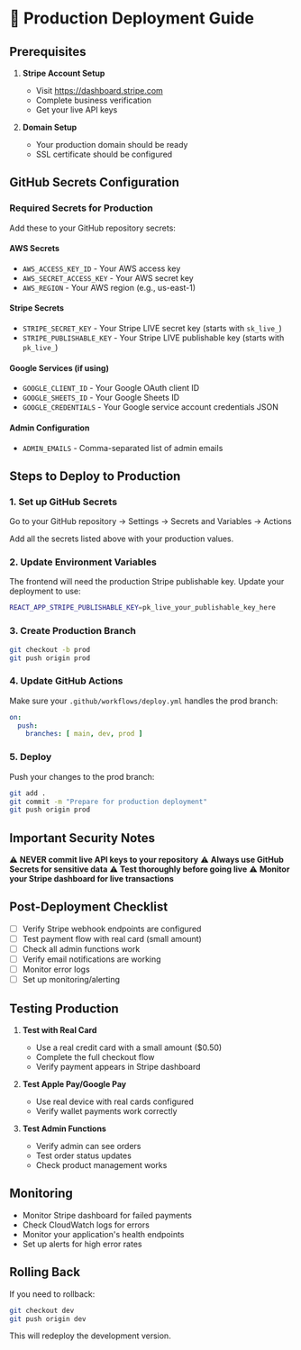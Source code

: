 # 🚀 Production Deployment Guide

## Prerequisites

1. **Stripe Account Setup**
   - Visit https://dashboard.stripe.com
   - Complete business verification
   - Get your live API keys

2. **Domain Setup**
   - Your production domain should be ready
   - SSL certificate should be configured

## GitHub Secrets Configuration

### Required Secrets for Production

Add these to your GitHub repository secrets:

#### AWS Secrets
- `AWS_ACCESS_KEY_ID` - Your AWS access key
- `AWS_SECRET_ACCESS_KEY` - Your AWS secret key
- `AWS_REGION` - Your AWS region (e.g., us-east-1)

#### Stripe Secrets
- `STRIPE_SECRET_KEY` - Your Stripe LIVE secret key (starts with `sk_live_`)
- `STRIPE_PUBLISHABLE_KEY` - Your Stripe LIVE publishable key (starts with `pk_live_`)

#### Google Services (if using)
- `GOOGLE_CLIENT_ID` - Your Google OAuth client ID
- `GOOGLE_SHEETS_ID` - Your Google Sheets ID
- `GOOGLE_CREDENTIALS` - Your Google service account credentials JSON

#### Admin Configuration
- `ADMIN_EMAILS` - Comma-separated list of admin emails

## Steps to Deploy to Production

### 1. Set up GitHub Secrets

Go to your GitHub repository → Settings → Secrets and Variables → Actions

Add all the secrets listed above with your production values.

### 2. Update Environment Variables

The frontend will need the production Stripe publishable key. Update your deployment to use:

```bash
REACT_APP_STRIPE_PUBLISHABLE_KEY=pk_live_your_publishable_key_here
```

### 3. Create Production Branch

```bash
git checkout -b prod
git push origin prod
```

### 4. Update GitHub Actions

Make sure your `.github/workflows/deploy.yml` handles the prod branch:

```yaml
on:
  push:
    branches: [ main, dev, prod ]
```

### 5. Deploy

Push your changes to the prod branch:

```bash
git add .
git commit -m "Prepare for production deployment"
git push origin prod
```

## Important Security Notes

⚠️ **NEVER commit live API keys to your repository**
⚠️ **Always use GitHub Secrets for sensitive data**
⚠️ **Test thoroughly before going live**
⚠️ **Monitor your Stripe dashboard for live transactions**

## Post-Deployment Checklist

- [ ] Verify Stripe webhook endpoints are configured
- [ ] Test payment flow with real card (small amount)
- [ ] Check all admin functions work
- [ ] Verify email notifications are working
- [ ] Monitor error logs
- [ ] Set up monitoring/alerting

## Testing Production

1. **Test with Real Card**
   - Use a real credit card with a small amount ($0.50)
   - Complete the full checkout flow
   - Verify payment appears in Stripe dashboard

2. **Test Apple Pay/Google Pay**
   - Use real device with real cards configured
   - Verify wallet payments work correctly

3. **Test Admin Functions**
   - Verify admin can see orders
   - Test order status updates
   - Check product management works

## Monitoring

- Monitor Stripe dashboard for failed payments
- Check CloudWatch logs for errors
- Monitor your application's health endpoints
- Set up alerts for high error rates

## Rolling Back

If you need to rollback:

```bash
git checkout dev
git push origin dev
```

This will redeploy the development version.